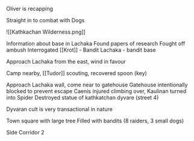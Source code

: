 Oliver is recapping

Straight in to combat with Dogs

![[Kathkachan Wilderness.png]]

Information about base in Lachaka
Found papers of research
Fought off ambush
Interrogated [[Krot]] - Bandit
Lachaka - bandit base

Approach Lachaka from the east, wind in favour

Camp nearby, [[Tudor]] scouting, recovered spoon (key)

Approach Lachaka wall, come near to gatehouse
Gatehouse intentionally blocked to prevent escape
Caenis injured climbing over, Kaulinan turned into Spider
Destroyed statue of kathkatchan dyvare (street 4)

Dyvaran cult is very transactional in nature

Town square with large tree
Filled with bandits (8 raiders, 3 small dogs)


Side Corridor 2






